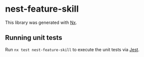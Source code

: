 # nest-feature-skill

This library was generated with [Nx](https://nx.dev).

## Running unit tests

Run `nx test nest-feature-skill` to execute the unit tests via [Jest](https://jestjs.io).
